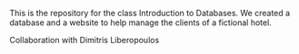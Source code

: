 This is the repository for the class Introduction to Databases. We created a database and a website to help manage the clients of a fictional hotel.

Collaboration with Dimitris Liberopoulos

